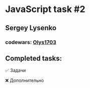 # JavaScript task #2
## Sergey Lysenko
### codewars: [Olys1703](https://www.codewars.com/users/Olys1703)

## Completed tasks:
:white_check_mark: Задачи

:x: Дополнительно
